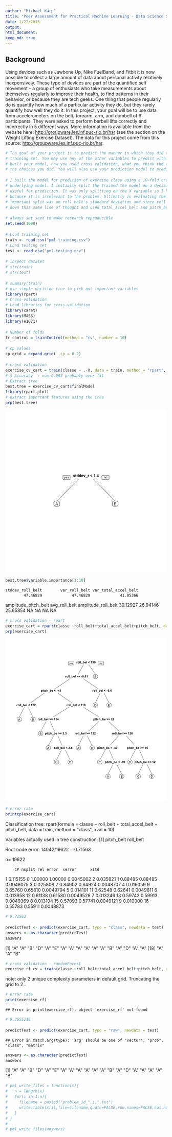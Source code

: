 ```yaml
---
author: "Michael Karp"
title: "Peer Assessment for Practical Machine Learning - Data Science Specialization"
date: 1/22/2015
output: 
html_document:
keep_md: true
---
```

  
## Background
Using devices such as Jawbone Up, Nike FuelBand, and Fitbit it is now possible to collect a large amount of data about personal activity relatively inexpensively. These type of devices are part of the quantified self movement – a group of enthusiasts who take measurements about themselves regularly to improve their health, to find patterns in their behavior, or because they are tech geeks. One thing that people regularly do is quantify how much of a particular activity they do, but they rarely quantify how well they do it. In this project, your goal will be to use data from accelerometers on the belt, forearm, arm, and dumbell of 6 participants. They were asked to perform barbell lifts correctly and incorrectly in 5 different ways. More information is available from the website here: http://groupware.les.inf.puc-rio.br/har (see the section on the Weight Lifting Exercise Dataset). 
The data for this project come from this source: http://groupware.les.inf.puc-rio.br/har.



```r
# The goal of your project is to predict the manner in which they did the exercise. This is the "classe" variable in the
# training set. You may use any of the other variables to predict with. You should create a report describing how you 
# built your model, how you used cross validation, what you think the expected out of sample error is, and why you made 
# the choices you did. You will also use your prediction model to predict 20 different test cases. 

# I built the model for predition of exercise class using a 10-fold cross validation with a decision tree being the 
# underlying model. I initially split the trained the model on a decision tree to determine the which variables would be 
# useful for prediction. It was only splitting on the X variable so I had to disregard this feature in particular
# because it is irrelevant to the problem. Ultimatly in evaluating the cross validated initial tree the first and most
# important split was on roll_belt's standard deviation and since roll belt was not NA in either dataset. Continued
# down this same line of thought and used total_accel_belt and pitch_belt features as well

# always set seed to make research reproducible
set.seed(1000)

# Load training set
train <- read.csv("pml-training.csv")
# Load testing set
test <- read.csv("pml-testing.csv")

# inspect dataset
# str(train)
# str(test)

# summary(train)
# use simple decision tree to pick out important variables
library(rpart)
# Cross-validation
# Load libraries for cross-validation
library(caret)
library(MASS)
library(e1071)

# Number of folds
tr.control = trainControl(method = "cv", number = 10)

# cp values
cp.grid = expand.grid( .cp = 0.2)

# cross validation
exercise_cv_cart = train(classe ~ .-X, data = train, method = "rpart", metric = "Accuracy", trControl = tr.control, tuneGrid = cp.grid)
# $ Accuracy  : num 0.993 probably over fit
# Extract tree
best.tree = exercise_cv_cart$finalModel
library(rpart.plot)
# extract important features using the tree
prp(best.tree)
```

![plot of chunk unnamed-chunk-1](figure/unnamed-chunk-1-1.png) 

```r
best.tree$variable.importance[1:10]
```

    stddev_roll_belt        var_roll_belt var_total_accel_belt 
            47.46829             47.46829             41.05366 
amplitude_pitch_belt        avg_roll_belt  amplitude_roll_belt 
            39.12927             26.94146             25.65854 
                <NA>                 <NA>                 <NA> 
                  NA                   NA                   NA 
                <NA> 
                  NA 

```r
# cross validation - rpart
exercise_cart = rpart(classe ~roll_belt+total_accel_belt+pitch_belt, data = train, method = "class", xval = 10)
prp(exercise_cart)
```

![plot of chunk unnamed-chunk-1](figure/unnamed-chunk-1-2.png) 

```r
# error rate
printcp(exercise_cart)
```


Classification tree:
rpart(formula = classe ~ roll_belt + total_accel_belt + pitch_belt, 
    data = train, method = "class", xval = 10)

Variables actually used in tree construction:
[1] pitch_belt roll_belt 

Root node error: 14042/19622 = 0.71563

n= 19622 

        CP nsplit rel error  xerror      xstd
1 0.115155      0   1.00000 1.00000 0.0045002
2 0.035821      1   0.88485 0.88485 0.0048075
3 0.025808      2   0.84902 0.84924 0.0048707
4 0.016059      9   0.65760 0.65810 0.0049794
5 0.014101     11   0.62548 0.62641 0.0049611
6 0.013958     12   0.61138 0.61580 0.0049526
7 0.013246     13   0.59742 0.59913 0.0049369
8 0.013104     15   0.57093 0.57741 0.0049121
9 0.010000     16   0.55783 0.55911 0.0048873

```r
# 0.71563

predictTest <- predict(exercise_cart, type = "class", newdata = test)
answers <- as.character(predictTest)
answers 
```

 [1] "A" "A" "B" "D" "A" "E" "A" "A" "A" "A" "A" "A" "B" "A" "D" "A" "A"
[18] "A" "A" "B"

```r
# cross validation - randomForest
exercise_rf_cv = train(classe ~roll_belt+total_accel_belt+pitch_belt, data = train, method = "rf", metric = "Accuracy", trControl = tr.control)
```

note: only 2 unique complexity parameters in default grid. Truncating the grid to 2 .

```r
# error rate
print(exercise_rf)
```

```
## Error in print(exercise_rf): object 'exercise_rf' not found
```

```r
# 0.2655218

predictTest <- predict(exercise_cart, type = "raw", newdata = test)
```

```
## Error in match.arg(type): 'arg' should be one of "vector", "prob", "class", "matrix"
```

```r
answers <- as.character(predictTest)
answers 
```

 [1] "A" "A" "B" "D" "A" "E" "A" "A" "A" "A" "A" "A" "B" "A" "D" "A" "A" "A" "A" "B"

```r
# pml_write_files = function(x){
#   n = length(x)
#   for(i in 1:n){
#     filename = paste0("problem_id_",i,".txt")
#     write.table(x[i],file=filename,quote=FALSE,row.names=FALSE,col.names=FALSE)
#   }
# }
# 
# pml_write_files(answers)
```
